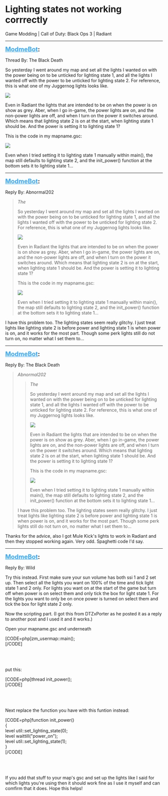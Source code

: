 # Lighting states not working corrrectly
Game Modding | Call of Duty: Black Ops 3 | Radiant

---
<strong style="font-size: 1.4em;"><span style="text-decoration: underline;text-decoration-color: #34a7f9;"><span style="color:#34a7f9;">ModmeBot</span></span>:</strong>

<p>Thread By: The Black Death<br /><p style="text-align:left;">So yesterday I went around my map and set all the lights I wanted on with the power being on to be unticked for lighting state 1, and all the lights I wanted off with the power to be unticked for lighting state 2. For reference, this is what one of my Juggernog lights looks like.</p><p style="text-align:left;"><img style="max-width: 500px;" src="http://i.imgur.com/ikT7GKd.png"></p><p style="text-align:left;">Even in Radiant the lights that are intended to be on when the power is on show as grey. Aber, when I go in-game, the power lights are on, and the non-power lights are off, and when I turn on the power it switches around. Which means that lighting state 2 is on at the start, when lighting state 1 should be. And the power is setting it to lighting state 1?</p><p style="text-align:left;"></p><p style="text-align:left;">This is the code in my mapname.gsc:</p><p style="text-align:left;"><img style="max-width: 500px;" src="http://i.imgur.com/zJt5Ax0.png"></p><p style="text-align:left;">Even when I tried setting it to lighting state 1 manually within main(), the map still defaults to lighting state 2, and the init_power() function at the bottom sets it to lighting state 1...</p></p>

---
<strong style="font-size: 1.4em;"><span style="text-decoration: underline;text-decoration-color: #34a7f9;"><span style="color:#34a7f9;">ModmeBot</span></span>:</strong>

<p>Reply By: Abnormal202<br /><blockquote><em>The</em><p style="text-align:left;">So yesterday I went around my map and set all the lights I wanted on with the power being on to be unticked for lighting state 1, and all the lights I wanted off with the power to be unticked for lighting state 2. For reference, this is what one of my Juggernog lights looks like.</p><p style="text-align:left;"><img style="max-width: 500px;" src="http://i.imgur.com/ikT7GKd.png"></p><p style="text-align:left;">Even in Radiant the lights that are intended to be on when the power is on show as grey. Aber, when I go in-game, the power lights are on, and the non-power lights are off, and when I turn on the power it switches around. Which means that lighting state 2 is on at the start, when lighting state 1 should be. And the power is setting it to lighting state 1?</p><p style="text-align:left;"></p><p style="text-align:left;">This is the code in my mapname.gsc:</p><p style="text-align:left;"><img style="max-width: 500px;" src="http://i.imgur.com/zJt5Ax0.png"></p><p style="text-align:left;">Even when I tried setting it to lighting state 1 manually within main(), the map still defaults to lighting state 2, and the init_power() function at the bottom sets it to lighting state 1...</p></blockquote><p style="text-align:left;">I have this problem too. The lighting states seem really glitchy. I just treat lights like lighting state 2 is before power and lighting state 1 is when power is on, and it works for the most part. Though some perk lights still do not turn on, no matter what I set them to...</p></p>

---
<strong style="font-size: 1.4em;"><span style="text-decoration: underline;text-decoration-color: #34a7f9;"><span style="color:#34a7f9;">ModmeBot</span></span>:</strong>

<p>Reply By: The Black Death<br /><blockquote><em>Abnormal202</em><blockquote><em>The</em><p style="text-align:left;">So yesterday I went around my map and set all the lights I wanted on with the power being on to be unticked for lighting state 1, and all the lights I wanted off with the power to be unticked for lighting state 2. For reference, this is what one of my Juggernog lights looks like.</p><p style="text-align:left;"><img style="max-width: 500px;" src="http://i.imgur.com/ikT7GKd.png"></p><p style="text-align:left;">Even in Radiant the lights that are intended to be on when the power is on show as grey. Aber, when I go in-game, the power lights are on, and the non-power lights are off, and when I turn on the power it switches around. Which means that lighting state 2 is on at the start, when lighting state 1 should be. And the power is setting it to lighting state 1?</p><p style="text-align:left;"></p><p style="text-align:left;">This is the code in my mapname.gsc:</p><p style="text-align:left;"><img style="max-width: 500px;" src="http://i.imgur.com/zJt5Ax0.png"></p><p style="text-align:left;">Even when I tried setting it to lighting state 1 manually within main(), the map still defaults to lighting state 2, and the init_power() function at the bottom sets it to lighting state 1...</p></blockquote><p style="text-align:left;">I have this problem too. The lighting states seem really glitchy. I just treat lights like lighting state 2 is before power and lighting state 1 is when power is on, and it works for the most part. Though some perk lights still do not turn on, no matter what I set them to...</p></blockquote><p style="text-align:left;">Thanks for the advice, also I got Mule Kick&#39;s lights to work in Radiant and then they stopped working again. Very odd. Spaghetti code I&#39;d say.</p></p>

---
<strong style="font-size: 1.4em;"><span style="text-decoration: underline;text-decoration-color: #34a7f9;"><span style="color:#34a7f9;">ModmeBot</span></span>:</strong>

<p>Reply By: Wild<br /><p style="text-align:left;">Try this instead. First make sure your sun volume has both ssi 1 and 2 set up. Then select all the lights you want on 100% of the time and tick light state 1 and 2 only. For lights you want on at the start of the game but turn off when power is on select them and only tick the box for light state 1. For the lights you want to only be on once power is turned on select them and tick the box for light state 2 only.</p><p style="text-align:left;"></p><p style="text-align:left;">Now the scripting part. (I got this from DTZxPorter as he posted it as a reply to another post and I used it and it works.)</p><p style="text-align:left;"></p><p style="text-align:left;">Open your mapname.gsc and underneath</p>[CODE=php]zm_usermap::main();<br />[/CODE]<br /><br /><br /><br /><p style="text-align:left;">put this:</p>[CODE=php]thread init_power();<br />[/CODE]<br /><br /><br /><br /><p style="text-align:left;"></p><p style="text-align:left;">Next replace the function you have with this funtion instead:</p>[CODE=php]function init_power()<br />{ <br />	level util::set_lighting_state(0);<br />	level waittill(&quot;power_on&quot;); <br />	level util::set_lighting_state(1);<br />}<br />[/CODE]<br /><br /><br /><br /><p style="text-align:left;"></p><p style="text-align:left;"></p><p style="text-align:left;">If you add that stuff to your map&#39;s gsc and set up the lights like I said for which lights you&#39;re using then it should work fine as I use it myself and can comfirm that it does. Hope this helps!</p><p style="text-align:left;"></p></p>
